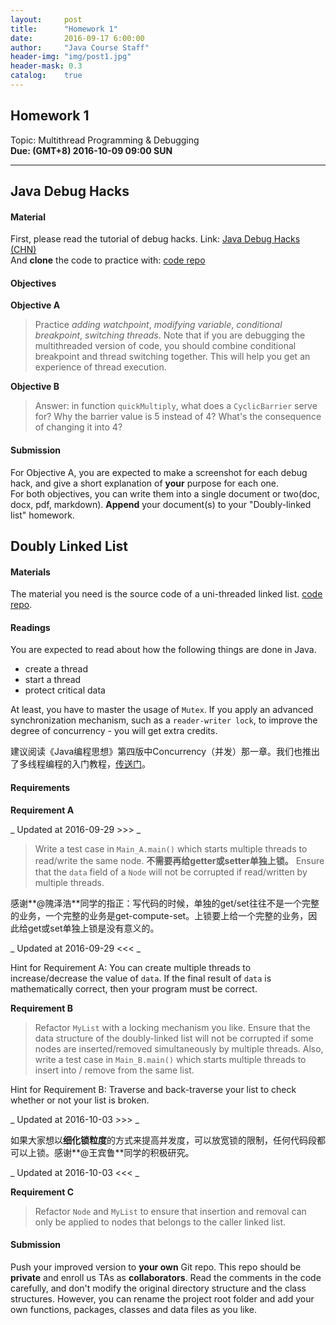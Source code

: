 ```yaml
---
layout:     post
title:      "Homework 1"
date:       2016-09-17 6:00:00
author:     "Java Course Staff"
header-img: "img/post1.jpg"
header-mask: 0.3
catalog:    true
---
```


## Homework 1
Topic: Multithread Programming & Debugging<br>
**Due: (GMT+8) 2016-10-09 09:00 SUN**

-----------

## Java Debug Hacks

#### Material
First, please read the tutorial of debug hacks. Link: [Java Debug Hacks (CHN)](https://iss-java.github.io/2016/09/16/Java-Debug-Hacks/)<br>
And **clone** the code to practice with: [code repo](https://github.com/iss-java/DebugHack.git)<br>

#### Objectives
**Objective A**<br>

> Practice _adding watchpoint_, _modifying variable_, _conditional breakpoint_, _switching threads_. Note that if you are debugging the multithreaded version of code, you should combine conditional breakpoint and thread switching together. This will help you get an experience of thread execution.

**Objective B**<br>

> Answer: in function `quickMultiply`, what does a `CyclicBarrier` serve for? Why the barrier value is 5 instead of 4? What's the consequence of changing it into 4?

#### Submission

For Objective A, you are expected to make a screenshot for each debug hack, and give a short explanation of **your** purpose for each one.<br>
For both objectives, you can write them into a single document or two(doc, docx, pdf, markdown). **Append** your document(s) to your "Doubly-linked list" homework.

## Doubly Linked List

#### Materials

The material you need is the source code of a uni-threaded linked list. [code repo](https://github.com/iss-java/DoublyLinkedList.git).<br>


#### Readings

You are expected to read about how the following things are done in Java. 
- create a thread
- start a thread
- protect critical data

At least, you have to master the usage of `Mutex`. If you apply an advanced synchronization mechanism, such as 
a `reader-writer lock`, to improve the degree of concurrency - you will get extra credits.

建议阅读《Java编程思想》第四版中Concurrency（并发）那一章。我们也推出了多线程编程的入门教程，[传送门](https://iss-java.github.io/2016/09/27/Thread-Tutorial/)。

#### Requirements

**Requirement A**

_ Updated at 2016-09-29 >\>\> _

> Write a test case in `Main_A.main()` which starts multiple threads to read/write the same node. **不需要再给getter或setter单独上锁。** Ensure that the `data` field of a `Node` will not be corrupted if read/written by multiple threads.

感谢**@隗泽浩**同学的指正：写代码的时候，单独的get/set往往不是一个完整的业务，一个完整的业务是get-compute-set。上锁要上给一个完整的业务，因此给get或set单独上锁是没有意义的。

_ Updated at 2016-09-29 <\<\< _

Hint for Requirement A: You can create multiple threads to increase/decrease the value of `data`. If the final result of `data` is mathematically correct, then your program must be correct.

**Requirement B**

> Refactor `MyList` with a locking mechanism you like. Ensure that the data structure of the doubly-linked list will not be corrupted if some nodes are inserted/removed simultaneously by multiple threads. Also, write a test case in `Main_B.main()` which starts multiple threads to insert into / remove from the same list.

Hint for Requirement B: Traverse and back-traverse your list to check whether or not your list is broken.

_ Updated at 2016-10-03 >\>\> _

如果大家想以**细化锁粒度**的方式来提高并发度，可以放宽锁的限制，任何代码段都可以上锁。感谢**@王宾鲁**同学的积极研究。

_ Updated at 2016-10-03 <\<\< _

**Requirement C**

> Refactor `Node` and `MyList` to ensure that insertion and removal can only be applied to nodes that belongs to the caller linked list.

#### Submission

Push your improved version to **your own** Git repo. This repo should be **private** and enroll us TAs as **collaborators**. Read the comments in the code carefully, and don't modify the original directory structure and the class structures. However, you can rename the project root folder and add your own functions, packages, classes and data files as you like.
